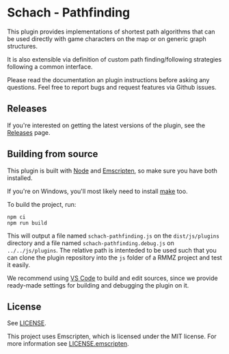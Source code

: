# Schach - Pathfinding

This plugin provides implementations of shortest path algorithms that can be
used directly with game characters on the map or on generic graph structures.

It is also extensible via definition of custom path finding/following
strategies following a common interface.

Please read the documentation an plugin instructions before asking any
questions. Feel free to report bugs and request features via Github issues.

## Releases

If you're interested on getting the latest versions of the plugin, see the
[Releases](https://github.com/comuns-rpgmaker/schach-pathfinding/releases)
page.

## Building from source

This plugin is built with [Node](https://nodejs.org/en/) and
[Emscripten](https://emscripten.org/), so make sure you have both installed.

If you're on Windows, you'll most likely need to install
[make](https://chocolatey.org/packages/make) too.

To build the project, run:

    npm ci
    npm run build

This will output a file named `schach-pathfinding.js` on the `dist/js/plugins`
directory and a file named `schach-pathfinding.debug.js` on `../../js/plugins`.
The relative path is intenteded to be used such that you can clone the plugin
repository into the `js` folder of a RMMZ project and test it easily.

We recommend using [VS Code](https://code.visualstudio.com/) to build and edit
sources, since we provide ready-made settings for building and debugging the
plugin on it. 

## License

See [LICENSE](./LICENSE).

This project uses Emscripten, which is licensed under the MIT license. For more
information see [LICENSE.emscripten](./LICENSE.emscripten).
